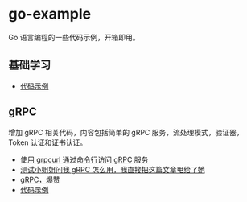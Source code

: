 # go-example

Go 语言编程的一些代码示例，开箱即用。

## 基础学习

- [代码示例](basic-example/)

## gRPC

增加 gRPC 相关代码，内容包括简单的 gRPC 服务，流处理模式，验证器，Token 认证和证书认证。

- [使用 grpcurl 通过命令行访问 gRPC 服务](https://mp.weixin.qq.com/s/GShwcGCopXVmxCKnYf5FhA)
- [测试小姐姐问我 gRPC 怎么用，我直接把这篇文章甩给了她](https://mp.weixin.qq.com/s/qdI2JqpMq6t2KN1byHaNCQ)
- [gRPC，爆赞](https://mp.weixin.qq.com/s/1Xbca4Dv0akonAZerrChgA)
- [代码示例](grpc-example/)
